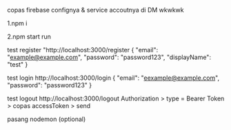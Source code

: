 copas firebase confignya & service accoutnya di DM wkwkwk

1.npm i

2.npm start run
 
test register
"http://localhost:3000/register
{
  "email": "example@example.com",
  "password": "password123",
  "displayName": "test"
}

test login
http://localhost:3000/login
{
  "email": "eexample@example.com",
  "password": "password123"
}

test logout
http://localhost:3000/logout
Authorization > type = Bearer Token > copas accessToken > send

pasang nodemon (optional)
